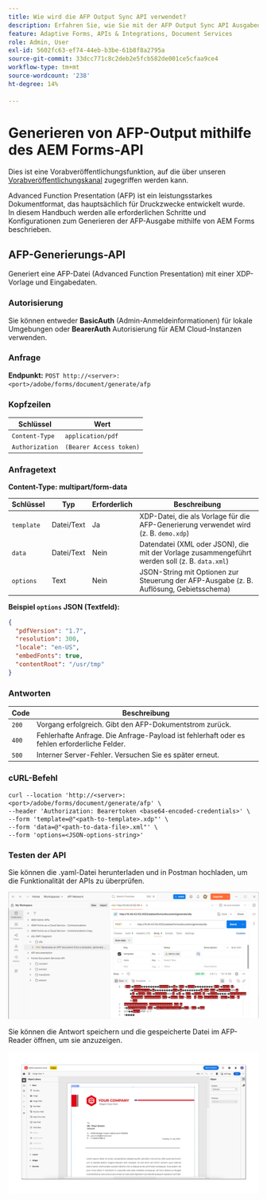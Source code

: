 ```yaml
---
title: Wie wird die AFP Output Sync API verwendet?
description: Erfahren Sie, wie Sie mit der AFP Output Sync API Ausgabedarstellungen abrufen und synchronisieren können.
feature: Adaptive Forms, APIs & Integrations, Document Services
role: Admin, User
exl-id: 5602fc63-ef74-44eb-b3be-61b8f8a2795a
source-git-commit: 33dcc771c8c2deb2e5fcb582de001ce5cfaa9ce4
workflow-type: tm+mt
source-wordcount: '238'
ht-degree: 14%

---
```


# Generieren von AFP-Output mithilfe des AEM Forms-API

<span class="preview"> Dies ist eine Vorabveröffentlichungsfunktion, auf die über unseren [Vorabveröffentlichungskanal](https://experienceleague.adobe.com/docs/experience-manager-cloud-service/content/release-notes/prerelease.html?lang=de#new-features) zugegriffen werden kann. </span>

Advanced Function Presentation (AFP) ist ein leistungsstarkes Dokumentformat, das hauptsächlich für Druckzwecke entwickelt wurde.\
In diesem Handbuch werden alle erforderlichen Schritte und Konfigurationen zum Generieren der AFP-Ausgabe mithilfe von AEM Forms beschrieben.

<!--
## Prerequisites

To support AFP output generation, the following OSGi bundles must be present and in an **active** state:

* **AFP Core Bundle** – Available in the AFP repository
* **Forms Output Core** – Found in the Forms Output comments package
* **Bedrock Connector** – Provided by the Forms Output API
* **Cloud Ready Implementation** – Available through the Forms installer

>[!NOTE]
>
> * If any bundle is inactive, resolve dependency issues or reinstall manually.
> * To enable AFP generation, the `FT_FORMS-17887` toggle configurations must be set in AEM configuration manager.-->

## AFP-Generierungs-API

Generiert eine AFP-Datei (Advanced Function Presentation) mit einer XDP-Vorlage und Eingabedaten.

### Autorisierung

Sie können entweder **BasicAuth** (Admin-Anmeldeinformationen) für lokale Umgebungen oder **BearerAuth** Autorisierung für AEM Cloud-Instanzen verwenden.

### Anfrage

**Endpunkt:**
`POST http://<server>:<port>/adobe/forms/document/generate/afp`

### Kopfzeilen

| Schlüssel | Wert |
| --------------- | ------------------------------------------------------ |
| `Content-Type` | `application/pdf` |
| `Authorization` | `(Bearer Access token)` |

### Anfragetext

**Content-Type: multipart/form-data**

| Schlüssel | Typ | Erforderlich | Beschreibung |
| ---------- | ---- | -------- | ------------------------------------------------------------------------- |
| `template` | Datei/Text | Ja | XDP-Datei, die als Vorlage für die AFP-Generierung verwendet wird (z. B. `demo.xdp`) |
| `data` | Datei/Text | Nein | Datendatei (XML oder JSON), die mit der Vorlage zusammengeführt werden soll (z. B. `data.xml`) |
| `options` | Text | Nein | JSON-String mit Optionen zur Steuerung der AFP-Ausgabe (z. B. Auflösung, Gebietsschema) |

**Beispiel `options` JSON (Textfeld):**

```json
{
  "pdfVersion": "1.7",
  "resolution": 300,
  "locale": "en-US",
  "embedFonts": true,
  "contentRoot": "/usr/tmp"
}
```

### Antworten

| Code | Beschreibung |
| ----- | ------------------------------------------------------------------------- |
| `200` | Vorgang erfolgreich. Gibt den AFP-Dokumentstrom zurück. |
| `400` | Fehlerhafte Anfrage. Die Anfrage-Payload ist fehlerhaft oder es fehlen erforderliche Felder. |
| `500` | Interner Server-Fehler. Versuchen Sie es später erneut. |

### cURL-Befehl

```
curl --location 'http://<server>:<port>/adobe/forms/document/generate/afp' \
--header 'Authorization: Bearertoken <base64-encoded-credentials>' \
--form 'template=@"<path-to-template>.xdp"' \
--form 'data=@"<path-to-data-file>.xml"' \
--form 'options=<JSON-options-string>'
```

### Testen der API

Sie können die .yaml-Datei herunterladen und in Postman hochladen, um die Funktionalität der APIs zu überprüfen.

![AFP Postman Bild](/help/forms/assets/afp-postman.png)

Sie können die Antwort speichern und die gespeicherte Datei im AFP-Reader öffnen, um sie anzuzeigen.

![IC-Dokument suchen](/help/forms/interactive-communication/assets/introimg.png)

